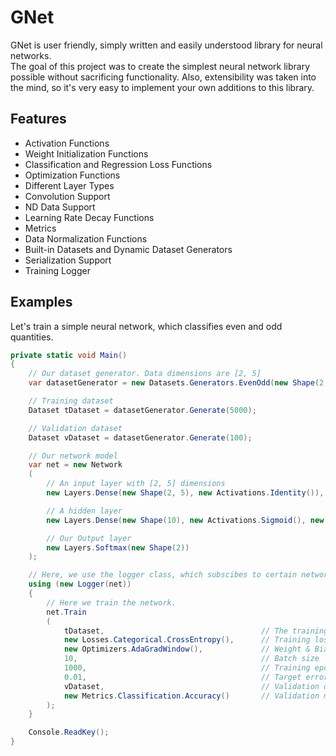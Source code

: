 # GNet
GNet is user friendly, simply written and easily understood library for neural networks.  
The goal of this project was to create the simplest neural network library possible without sacrificing functionality.
Also, extensibility was taken into the mind, so it's very easy to implement your own additions to this library.

## Features
* Activation Functions
* Weight Initialization Functions
* Classification and Regression Loss Functions
* Optimization Functions
* Different Layer Types
* Convolution Support
* ND Data Support
* Learning Rate Decay Functions
* Metrics
* Data Normalization Functions
* Built-in Datasets and Dynamic Dataset Generators
* Serialization Support
* Training Logger

## Examples
Let's train a simple neural network, which classifies even and odd quantities.

```csharp
private static void Main()
{
    // Our dataset generator. Data dimensions are [2, 5]
    var datasetGenerator = new Datasets.Generators.EvenOdd(new Shape(2, 5), true);

    // Training dataset
    Dataset tDataset = datasetGenerator.Generate(5000);

    // Validation dataset
    Dataset vDataset = datasetGenerator.Generate(100);

    // Our network model
    var net = new Network
    (
        // An input layer with [2, 5] dimensions
        new Layers.Dense(new Shape(2, 5), new Activations.Identity()),

        // A hidden layer
        new Layers.Dense(new Shape(10), new Activations.Sigmoid(), new Initializers.TruncNormal()),

        // Our Output layer
        new Layers.Softmax(new Shape(2))
    );

    // Here, we use the logger class, which subscibes to certain network actions, and uses them to log the training.
    using (new Logger(net))
    {
        // Here we train the network.        
        net.Train
        (
            tDataset,                                   // The training dataset
            new Losses.Categorical.CrossEntropy(),      // Training loss
            new Optimizers.AdaGradWindow(),             // Weight & Bias optimization algorithm
            10,                                         // Batch size
            1000,                                       // Training epoches
            0.01,                                       // Target error
            vDataset,                                   // Validation dataset
            new Metrics.Classification.Accuracy()       // Validation metric
        );
    }

    Console.ReadKey();
}
```
